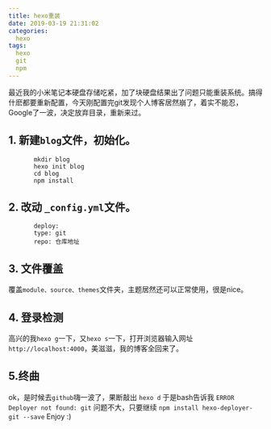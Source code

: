 ```yaml
---
title: hexo重装
date: 2019-03-19 21:31:02
categories:
  hexo
tags:
  hexo
  git
  npm
---
```

最近我的小米笔记本硬盘存储吃紧，加了块硬盘结果出了问题只能重装系统。搞得什麽都要重新配置，今天刚配置完git发现个人博客居然崩了，着实不能忍，Google了一波，决定放弃目录，重新来过。
## 1. 新建`blog`文件，初始化。
```
       mkdir blog
       hexo init blog
       cd blog
       npm install
```

## 2. 改动 `_config.yml`文件。
```
       deploy:
       type: git
       repo: 仓库地址
```

## 3. 文件覆盖
 覆盖`module、source、themes`文件夹，主题居然还可以正常使用，很是nice。
## 4. 登录检测
高兴的我`hexo g`一下，又`hexo s`一下，打开浏览器输入网址`http://localhost:4000`，美滋滋，我的博客全回来了。
## 5.终曲
 ok，是时候去`github`嗨一波了，果断敲出
 `hexo d`
于是bash告诉我
    `ERROR Deployer not found: git`
问题不大，只要继续
    `npm install hexo-deployer-git --save`
Enjoy :)
